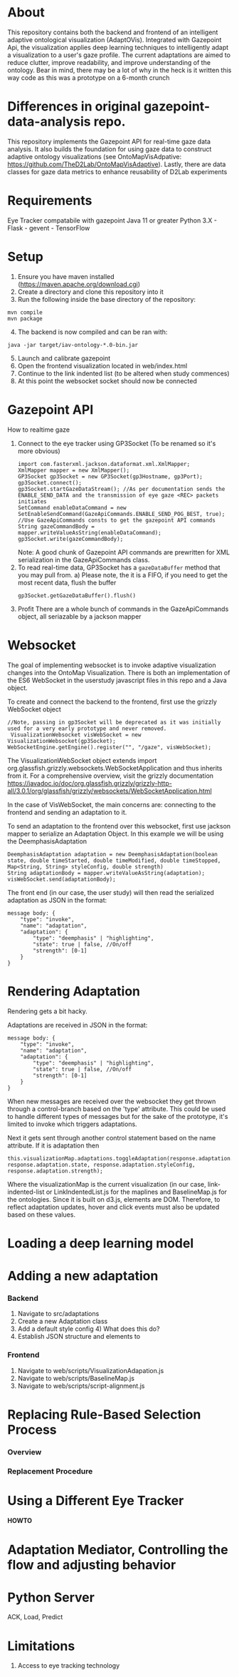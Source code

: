 
# About
This repository contains both the backend and frontend of an intelligent adaptive ontological visualization (AdaptOVis). Integrated with Gazepoint Api, the visualization applies deep learning techniques to intelligently adapt a visualization to a user's gaze profile. The current adaptations are aimed to reduce clutter, improve readability, and improve understanding of the ontology.
Bear in mind, there may be a lot of why in the heck is it written this way code as this was a prototype on a 6-month crunch
# Differences in original gazepoint-data-analysis repo.
This repository implements the Gazepoint API for real-time gaze data analysis. It also builds the foundation for using gaze data to construct adaptive ontology visualizations (see OntoMapVisAdpative: https://github.com/TheD2Lab/OntoMapVisAdaptive). Lastly, there are data classes for gaze data metrics to enhance reusability of D2Lab experiments

# Requirements
Eye Tracker compatabile with gazepoint
Java 11 or greater
Python 3.X
    - Flask
    - gevent
    - TensorFlow

# Setup
1. Ensure you have maven installed (https://maven.apache.org/download.cgi)
2. Create a directory and clone this repository into it
3. Run the following inside the base directory of the repository:
```
mvn compile
mvn package
```
4. The backend is now compiled and can be ran with:
```
java -jar target/iav-ontology-*.0-bin.jar
```
5. Launch and calibrate gazepoint
6. Open the frontend visualization located in web/index.html
7. Continue to the link indented list (to be altered when study commences)
8. At this point the websocket socket should now be connected

# Gazepoint API
How to realtime gaze
1) Connect to the eye tracker using GP3Socket (To be renamed so it's more obvious)
     ```
    import com.fasterxml.jackson.dataformat.xml.XmlMapper;
    XmlMapper mapper = new XmlMapper();
    GP3Socket gp3Socket = new GP3Socket(gp3Hostname, gp3Port);
    gp3Socket.connect();
    gp3Socket.startGazeDataStream(); //As per documentation sends the ENABLE_SEND_DATA and the transmission of eye gaze <REC> packets initiates
    SetCommand enableDataCommand = new SetEnableSendCommand(GazeApiCommands.ENABLE_SEND_POG_BEST, true); //Use GazeApiCommands consts to get the gazepoint API commands
    String gazeCommandBody = mapper.writeValueAsString(enableDataCommand);
    gp3Socket.write(gazeCommandBody); 
   ```
     Note: A good chunk of Gazepoint API commands are prewritten for XML serialization in the GazeApiCommands class.
3) To read real-time data, GP3Socket has a `gazeDataBuffer` method that you may pull from.
   a) Please note, the it is a FIFO, if you need to get the most recent data, flush the buffer
   ```
   gp3Socket.getGazeDataBuffer().flush()
   ```
4) Profit
There are a whole bunch of commands in the GazeApiCommands object, all seriazable by a jackson mapper

# Websocket
The goal of implementing websocket is to invoke adaptive visualization changes into the OntoMap Visualization.
There is both an implementation of the ES6 WebSocket in the userstudy javascript files in this repo and a Java object.

To create and connect the backend to the frontend, first use the grizzly WebSocket object

```
//Note, passing in gp3Socket will be deprecated as it was initially used for a very early prototype and never removed.
 VisualizationWebsocket visWebSocket = new VisualizationWebsocket(gp3Socket);
WebSocketEngine.getEngine().register("", "/gaze", visWebSocket);
```
The VisualizationWebSocket object extends import org.glassfish.grizzly.websockets.WebSocketApplication and thus inherits from it.
For a comprehensive overview, visit the grizzly documentation https://javadoc.io/doc/org.glassfish.grizzly/grizzly-http-all/3.0.1/org/glassfish/grizzly/websockets/WebSocketApplication.html

In the case of VisWebSocket, the main concerns are: connecting to the frontend and sending an adaptation to it.

To send an adaptation to the frontend over this websocket, first use jackson mapper to serialize an Adaptation Object. In this example we will be using the DeemphasisAdaptation
```
DeemphasisAdaptation adaptation = new DeemphasisAdaptation(boolean state, double timeStarted, double timeModified, double timeStopped, Map<String, String> styleConfig, double strength)
String adaptationBody = mapper.writeValueAsString(adaptation);
visWebSocket.send(adaptationBody);
```

The front end (in our case, the user study) will then read the serialized adaptation as JSON in the format:
```
message body: {    
    "type": "invoke", 
    "name": "adaptation", 
    "adaptation": { 
        "type": "deemphasis" | "highlighting", 
        "state": true | false, //On/off 
        "strength": [0-1] 
    } 
}
```

# Rendering Adaptation
Rendering gets a bit hacky.

Adaptations are received in JSON in the format:
```
message body: {    
    "type": "invoke", 
    "name": "adaptation", 
    "adaptation": { 
        "type": "deemphasis" | "highlighting", 
        "state": true | false, //On/off 
        "strength": [0-1] 
    } 
}
```
When new messages are received over the websocket they get thrown through a control-branch based on the 'type' attribute. This could be used to handle different types of messages but for the sake of the prototype, it's limited to invoke which triggers adaptations.

Next it gets sent through another control statement based on the name attribute.
If it is adaptation then 
```
this.visualizationMap.adaptations.toggleAdaptation(response.adaptation.type, response.adaptation.state, response.adaptation.styleConfig, response.adaptation.strength);
```

Where the visualizationMap is the current visualization (in our case, link-indented-list or LinkIndentedList.js for the maplines and BaselineMap.js for the ontologies.
Since it is built on d3.js, elements are DOM. Therefore, to reflect adaptation updates, hover and click events must also be updated based on these values.
# Loading a deep learning model
 ###
 
# Adding a new adaptation
 ### Backend
1) Navigate to src/adaptations
2) Create a new Adaptation class
3) Add a default style config
   4) What does this do?
4) Establish JSON structure and elements to
 ### Frontend
1) Navigate to web/scripts/VisualizationAdapation.js
2) Navigate to web/scripts/BaselineMap.js
3) Navigate to web/scripts/script-alignment.js
# Replacing Rule-Based Selection Process
 ### Overview
 ### Replacement Procedure


# Using a Different Eye Tracker
#### HOWTO

# Adaptation Mediator, Controlling the flow and adjusting behavior

# Python Server
ACK, Load, Predict

# Limitations
1. Access to eye tracking technology
